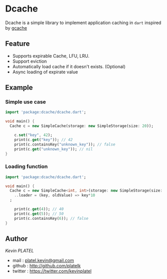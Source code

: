 # Dcache

Dcache is a simple library to implement application caching in `dart` inspired by [gcache](https://github.com/bluele/gcache)

## Feature

* Supports expirable Cache, LFU, LRU.
* Support eviction
* Automatically load cache if it doesn't exists. (Optional)
* Async loading of expirate value

## Example

### Simple use case

```dart
import 'package:dcache/dcache.dart';

void main() {
  Cache c = new SimpleCache(storage: new SimpleStorage(size: 20));

    c.set("key", 42);
    print(c.get("key")); // 42
    print(c.containsKey("unknown_key")); // false
    print(c.get("unknown_key")); // nil
}
```

### Loading function

```dart
import 'package:dcache/dcache.dart';

void main() {
  Cache c = new SimpleCache<int, int>(storage: new SimpleStorage(size: 20))
    ..loader = (key, oldValue) => key*10
  ;

    print(c.get(4)); // 40
    print(c.get(5)); // 50
    print(c.containsKey(6)); // false
}
```

## Author

*Kevin PLATEL*

* mail : <platel.kevin@gmail.com>
* github : <http://github.com/platelk>
* twitter : <https://twitter.com/kevinplatel>